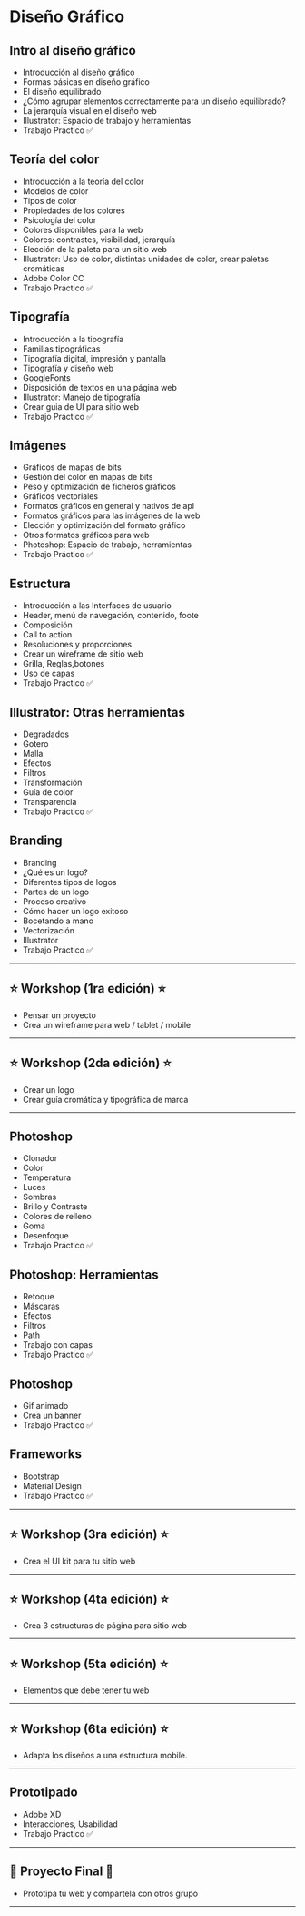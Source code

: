 # Diseño Gráfico

## Intro al diseño gráfico

  * Introducción al diseño gráfico
  * Formas básicas en diseño gráfico
  * El diseño equilibrado
  * ¿Cómo agrupar elementos correctamente para un diseño equilibrado?
  * La jerarquía visual en el diseño web
  * Illustrator: Espacio de trabajo y herramientas
  * Trabajo Práctico :white_check_mark:

## Teoría del color

  * Introducción a la teoría del color
  * Modelos de color
  * Tipos de color
  * Propiedades de los colores
  * Psicología del color
  * Colores disponibles para la web
  * Colores: contrastes, visibilidad, jerarquía
  * Elección de la paleta para un sitio web
  * Illustrator: Uso de color, distintas unidades de color, crear paletas cromáticas
  * Adobe Color CC
  * Trabajo Práctico :white_check_mark:
  
## Tipografía

  * Introducción a la tipografía			
  * Familias tipográficas			
  * Tipografía digital, impresión y pantalla			
  * Tipografía y diseño web			
  * GoogleFonts			
  * Disposición de textos en una página web			
  * Illustrator: Manejo de tipografía			
  * Crear guia de UI para sitio web
  * Trabajo Práctico :white_check_mark:

## Imágenes

  * Gráficos de mapas de bits			
  * Gestión del color en mapas de bits			
  * Peso y optimización de ficheros gráficos			
  * Gráficos vectoriales			
  * Formatos gráficos en general y nativos de apl			
  * Formatos gráficos para las imágenes de la web			
  * Elección y optimización del formato gráfico			
  * Otros formatos gráficos para web			
  * Photoshop: Espacio de trabajo, herramientas
  * Trabajo Práctico :white_check_mark:

## Estructura

  * Introducción a las Interfaces de usuario			
  * Header, menú de navegación, contenido, foote			
  * Composición			
  * Call to action			
  * Resoluciones y proporciones			
  * Crear un wireframe de sitio web			
  * Grilla, Reglas,botones			
  * Uso de capas
  * Trabajo Práctico :white_check_mark:

## Illustrator: Otras herramientas

  * Degradados			
  * Gotero			
  * Malla			
  * Efectos			
  * Filtros			
  * Transformación			
  * Guía de color			
  * Transparencia
  * Trabajo Práctico :white_check_mark:

## Branding

  * Branding			
  * ¿Qué es un logo?			
  * Diferentes tipos de logos			
  * Partes de un logo			
  * Proceso creativo			
  * Cómo hacer un logo exitoso			
  * Bocetando a mano			
  * Vectorización			
  * Illustrator
  * Trabajo Práctico :white_check_mark:

-----------

## :star: Workshop (1ra edición) :star:

  * Pensar un proyecto			
  * Crea un wireframe para web / tablet / mobile

-----------

## :star: Workshop (2da edición) :star:

  * Crear un logo			
  * Crear guía cromática y tipográfica de marca

-----------

## Photoshop

  * Clonador			
  * Color			
  * Temperatura			
  * Luces			
  * Sombras			
  * Brillo y Contraste			
  * Colores de relleno			
  * Goma			
  * Desenfoque
  * Trabajo Práctico :white_check_mark:

## Photoshop: Herramientas

  * Retoque			
  * Máscaras			
  * Efectos			
  * Filtros			
  * Path			
  * Trabajo con capas
  * Trabajo Práctico :white_check_mark:

## Photoshop

  * Gif animado			
  * Crea un banner
  * Trabajo Práctico :white_check_mark:

## Frameworks

  * Bootstrap			
  * Material Design
  * Trabajo Práctico :white_check_mark:

-----------

## :star: Workshop (3ra edición) :star:

  * Crea el UI kit para tu sitio web

-----------

## :star: Workshop (4ta edición) :star:

  * Crea 3 estructuras de página para sitio web

-----------

## :star: Workshop (5ta edición) :star:

  * Elementos que debe tener tu web

-----------

## :star: Workshop (6ta edición) :star:

  * Adapta los diseños a una estructura mobile.

-----------

## Prototipado

  * Adobe XD			
  * Interacciones, Usabilidad
  * Trabajo Práctico :white_check_mark:

-----------

## :checkered_flag: Proyecto Final :checkered_flag:

  * Prototipa tu web y compartela con otros grupo
  
-----------
